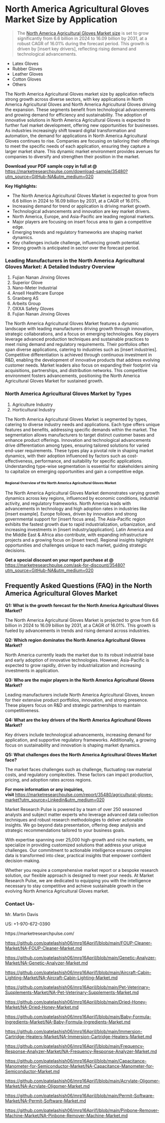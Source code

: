 <h1>North America Agricultural Gloves Market&nbsp;Size by Application</h1><blockquote><p>The <a href="https://marketresearchpulse.com/download-sample/35480?utm_source=GitHub-NA&amp;utm_medium=020">North America Agricultural Gloves Market size</a> is set to grow significantly from 6.6 billion in 2024 to 16.09 billion by 2031, at a robust CAGR of 16.01% during the forecast period. This growth is driven by [insert key drivers], reflecting rising demand and technological advancements.</p></blockquote><ul><li>Latex Gloves <li> Rubber Gloves <li> Leather Gloves <li> Cotton Gloves <li> Others</li></ul><p>The North America Agricultural Gloves market size by application reflects strong growth across diverse sectors, with key applications in North America Agricultural Gloves and North America Agricultural Gloves driving the expansion. These segments benefit from technological advancements and growing demand for efficiency and sustainability. The adoption of innovative solutions in North America Agricultural Gloves is expected to further fuel market development, offering new opportunities for businesses. As industries increasingly shift toward digital transformation and automation, the demand for applications in North America Agricultural Gloves continues to rise. Companies are focusing on tailoring their offerings to meet the specific needs of each application, ensuring they capture a larger market share. This dynamic market environment provides avenues for companies to diversify and strengthen their position in the market.</p><p><strong>Download your PDF sample copy in full at @ </strong><a href="https://marketresearchpulse.com/download-sample/35480?utm_source=GitHub-NA&amp;utm_medium=020">https://marketresearchpulse.com/download-sample/35480?utm_source=GitHub-NA&amp;utm_medium=020</a></p><p><strong>Key Highlights: </strong></p><ul><li>The North America Agricultural Gloves Market is expected to grow from 6.6 billion in 2024 to 16.09 billion by 2031, at a CAGR of 16.01%.</li><li>Increasing demand for trend or application is driving market growth.</li><li>Technological advancements and innovation are key market drivers.</li><li>North America, Europe, and Asia-Pacific are leading regional markets.</li><li>Major players are focusing on insert focus area to gain a competitive edge.</li><li>Emerging trends and regulatory frameworks are shaping market dynamics.</li><li>Key challenges include challenge, influencing growth potential.</li><li>Strong growth is anticipated in sector over the forecast period.</li></ul><h3>Leading Manufacturers in the North America Agricultural Gloves Market: A Detailed Industry Overview</h3><ol><li>Fujian Nanan Jinxing Gloves</li><li>Superior Glove</li><li>Nano-Meter Industrial</li><li>Ansell Healthcare Europe</li><li>Granberg AS</li><li>Arbeits Group</li><li>OXXA Safety Gloves</li><li>Fujian Nanan Jinxing Gloves</li></ol><div class="flex max-w-full flex-col flex-grow"><div class="min-h-8 text-message flex w-full flex-col items-end gap-2 whitespace-normal break-words [.text-message+&amp;]:mt-5" dir="auto" data-message-author-role="assistant" data-message-id="fd8432e4-4910-450d-b182-61b7bfb0a01f" data-message-model-slug="gpt-4o"><div class="flex w-full flex-col gap-1 empty:hidden first:pt-[3px]"><div class="markdown prose w-full break-words dark:prose-invert light"><p>The North America Agricultural Gloves Market features a dynamic landscape with leading manufacturers driving growth through innovation, strategic collaborations, and a focus on emerging technologies. Key players leverage advanced production techniques and sustainable practices to meet rising demand and regulatory requirements. Their portfolios often span diverse applications, catering to industries such as [insert industries]. Competitive differentiation is achieved through continuous investment in R&amp;D, enabling the development of innovative products that address evolving customer needs. Market leaders also focus on expanding their footprint via acquisitions, partnerships, and distribution networks. This competitive environment fosters advancements, positioning the North America Agricultural Gloves Market for sustained growth.</p></div></div></div></div><h3>North America Agricultural Gloves Market by Types</h3><ol><li>Agriculture Industry <li> Horticultural Industry</li></ol><div class="flex max-w-full flex-col flex-grow"><div class="min-h-8 text-message flex w-full flex-col items-end gap-2 whitespace-normal break-words [.text-message+&amp;]:mt-5" dir="auto" data-message-author-role="assistant" data-message-id="084470be-0bb7-4664-bddf-5156b4f41249" data-message-model-slug="gpt-4o-mini"><div class="flex w-full flex-col gap-1 empty:hidden first:pt-[3px]"><div class="markdown prose w-full break-words dark:prose-invert light"><p>The North America Agricultural Gloves Market is segmented by types, catering to diverse industry needs and applications. Each type offers unique features and benefits, addressing specific demands within the market. The segmentation allows manufacturers to target distinct customer bases and enhance product offerings. Innovation and technological advancements drive differentiation among types, ensuring tailored solutions for varied end-user requirements. These types play a pivotal role in shaping market dynamics, with their adoption influenced by factors such as cost-effectiveness, performance, and suitability for specific applications. Understanding type-wise segmentation is essential for stakeholders aiming to capitalize on emerging opportunities and gain a competitive edge.</p></div></div></div></div><h3><span style="font-size: 11px;">Regional Overview of the North America Agricultural Gloves Market</span></h3><div class="flex max-w-full flex-col flex-grow"><div class="min-h-8 text-message flex w-full flex-col items-end gap-2 whitespace-normal break-words [.text-message+&amp;]:mt-5" dir="auto" data-message-author-role="assistant" data-message-id="e9038762-ce64-4e30-91c9-9bd413514231" data-message-model-slug="gpt-4o-mini"><div class="flex w-full flex-col gap-1 empty:hidden first:pt-[3px]"><div class="markdown prose w-full break-words dark:prose-invert light"><p>The North America Agricultural Gloves Market demonstrates varying growth dynamics across key regions, influenced by economic conditions, industrial activity, and regulatory frameworks. North America leads with advancements in technology and high adoption rates in industries like [insert example]. Europe follows, driven by innovation and strong governmental support for [insert focus area]. The Asia-Pacific region exhibits the fastest growth due to rapid industrialization, urbanization, and increasing investments in [insert industry/application]. Latin America and the Middle East &amp; Africa also contribute, with expanding infrastructure projects and a growing focus on [insert trend]. Regional insights highlight opportunities and challenges unique to each market, guiding strategic decisions.</p></div></div></div></div><p><strong>Get a special discount on your report purchase at @ </strong><a href="https://marketresearchpulse.com/ask-for-discount/35480?utm_source=GitHub-NA&amp;utm_medium=020">https://marketresearchpulse.com/ask-for-discount/35480?utm_source=GitHub-NA&amp;utm_medium=020</a></p><h2>Frequently Asked Questions (FAQ) in the North America Agricultural Gloves Market</h2><p><strong>Q1: What is the growth forecast for the North America Agricultural Gloves Market?</strong></p><p>The North America Agricultural Gloves Market is projected to grow from 6.6 billion in 2024 to 16.09 billion by 2031, at a CAGR of 16.01%. This growth is fueled by advancements in trends and rising demand across industries.</p><p><strong>Q2: Which region dominates the North America Agricultural Gloves Market?</strong></p><p>North America currently leads the market due to its robust industrial base and early adoption of innovative technologies. However, Asia-Pacific is expected to grow rapidly, driven by industrialization and increasing investments in application.</p><p><strong>Q3: Who are the major players in the North America Agricultural Gloves Market?</strong></p><p>Leading manufacturers include North America Agricultural Gloves, known for their extensive product portfolios, innovation, and strong presence. These players focus on R&amp;D and strategic partnerships to maintain competitiveness.</p><p><strong>Q4: What are the key drivers of the North America Agricultural Gloves Market?</strong></p><p>Key drivers include technological advancements, increasing demand for application, and supportive regulatory frameworks. Additionally, a growing focus on sustainability and innovation is shaping market dynamics.</p><p><strong>Q5: What challenges does the North America Agricultural Gloves Market face?</strong></p><p>The market faces challenges such as challenge, fluctuating raw material costs, and regulatory complexities. These factors can impact production, pricing, and adoption rates across regions.</p><p><strong>For more information or any inquiries, visit&nbsp;</strong><a href="https://marketresearchpulse.com/report/35480/agricultural-gloves-market?utm_source=Linkedin&utm_medium=020">https://marketresearchpulse.com/report/35480/agricultural-gloves-market?utm_source=Linkedin&utm_medium=020</a></p><p>Market Research Pulse is powered by a team of over 250 seasoned analysts and subject matter experts who leverage advanced data collection techniques and robust research methodologies to deliver actionable insights. We go beyond data presentation, offering deep analysis and strategic recommendations tailored to your business goals.</p><p>With expertise spanning over 25,000 high-growth and niche markets, we specialize in providing customized solutions that address your unique challenges. Our commitment to actionable intelligence ensures complex data is transformed into clear, practical insights that empower confident decision-making.</p><p>Whether you require a comprehensive market report or a bespoke research solution, our flexible approach is designed to meet your needs. At Market Research Pulse, we are dedicated to equipping you with the intelligence necessary to stay competitive and achieve sustainable growth in the evolving North America Agricultural Gloves market.</p><h3><strong>Contact Us-</strong></h3><p>Mr. Martin Davis</p><p>US: +1-970-672-0390</p><p>https://marketresearchpulse.com/</p><p><a href="https://github.com/patelashish06/mrp16April1/blob/main/FOUP-Cleaner-Market/NA-FOUP-Cleaner-Market.md">https://github.com/patelashish06/mrp16April1/blob/main/FOUP-Cleaner-Market/NA-FOUP-Cleaner-Market.md</a></p><p><a href="https://github.com/patelashish06/mrp16April/blob/main/Genetic-Analyzer-Market/NA-Genetic-Analyzer-Market.md">https://github.com/patelashish06/mrp16April/blob/main/Genetic-Analyzer-Market/NA-Genetic-Analyzer-Market.md</a></p><p><a href="https://github.com/patelashish06/mrp16April1/blob/main/Aircraft-Cabin-Lighting-Market/NA-Aircraft-Cabin-Lighting-Market.md">https://github.com/patelashish06/mrp16April1/blob/main/Aircraft-Cabin-Lighting-Market/NA-Aircraft-Cabin-Lighting-Market.md</a></p><p><a href="https://github.com/patelashish06/mrp16April/blob/main/Pet-Veterinary-Supplements-Market/NA-Pet-Veterinary-Supplements-Market.md">https://github.com/patelashish06/mrp16April/blob/main/Pet-Veterinary-Supplements-Market/NA-Pet-Veterinary-Supplements-Market.md</a></p><p><a href="https://github.com/patelashish06/mrp16April/blob/main/Dried-Honey-Market/NA-Dried-Honey-Market.md">https://github.com/patelashish06/mrp16April/blob/main/Dried-Honey-Market/NA-Dried-Honey-Market.md</a></p><p><a href="https://github.com/patelashish06/mrp16April1/blob/main/Baby-Formula-Ingredients-Market/NA-Baby-Formula-Ingredients-Market.md">https://github.com/patelashish06/mrp16April1/blob/main/Baby-Formula-Ingredients-Market/NA-Baby-Formula-Ingredients-Market.md</a></p><p><a href="https://github.com/patelashish06/mrp16April/blob/main/Immersion-Cartridge-Heaters-Market/NA-Immersion-Cartridge-Heaters-Market.md">https://github.com/patelashish06/mrp16April/blob/main/Immersion-Cartridge-Heaters-Market/NA-Immersion-Cartridge-Heaters-Market.md</a></p><p><a href="https://github.com/patelashish06/mrp16April1/blob/main/Frequency-Response-Analyzer-Market/NA-Frequency-Response-Analyzer-Market.md">https://github.com/patelashish06/mrp16April1/blob/main/Frequency-Response-Analyzer-Market/NA-Frequency-Response-Analyzer-Market.md</a></p><p><a href="https://github.com/patelashish06/mrp16April/blob/main/Capacitance-Manometer-for-Semiconductor-Market/NA-Capacitance-Manometer-for-Semiconductor-Market.md">https://github.com/patelashish06/mrp16April/blob/main/Capacitance-Manometer-for-Semiconductor-Market/NA-Capacitance-Manometer-for-Semiconductor-Market.md</a></p><p><a href="https://github.com/patelashish06/mrp16April1/blob/main/Acrylate-Oligomer-Market/NA-Acrylate-Oligomer-Market.md">https://github.com/patelashish06/mrp16April1/blob/main/Acrylate-Oligomer-Market/NA-Acrylate-Oligomer-Market.md</a></p><p><a href="https://github.com/patelashish06/mrp16April/blob/main/Permit-Software-Market/NA-Permit-Software-Market.md">https://github.com/patelashish06/mrp16April/blob/main/Permit-Software-Market/NA-Permit-Software-Market.md</a></p><p><a href="https://github.com/patelashish06/mrp16April1/blob/main/Pinbone-Remover-Machine-Market/NA-Pinbone-Remover-Machine-Market.md">https://github.com/patelashish06/mrp16April1/blob/main/Pinbone-Remover-Machine-Market/NA-Pinbone-Remover-Machine-Market.md</a></p>
